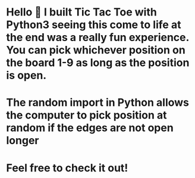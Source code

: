 # Hello 👋 I built Tic Tac Toe with Python3 seeing this come to life at the end was a really fun experience. You can pick whichever position on the board 1-9 as long as the position is open.
# The random import in Python allows the computer to pick position at random if the edges are not open longer
# Feel free to check it out!
